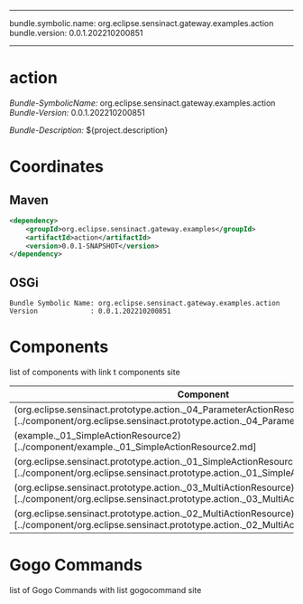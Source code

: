 
---
bundle.symbolic.name: org.eclipse.sensinact.gateway.examples.action
bundle.version: 0.0.1.202210200851

---
# action

*Bundle-SymbolicName:* org.eclipse.sensinact.gateway.examples.action
*Bundle-Version:* 0.0.1.202210200851

*Bundle-Description:*
${project.description}

# Coordinates

## Maven

```xml
<dependency>
    <groupId>org.eclipse.sensinact.gateway.examples</groupId>
    <artifactId>action</artifactId>
    <version>0.0.1-SNAPSHOT</version>
</dependency>
```

## OSGi

```
Bundle Symbolic Name: org.eclipse.sensinact.gateway.examples.action
Version             : 0.0.1.202210200851

```



# Components

list of components with link t components site

| Component | Description |
| --------- | ----------- |
| (org.eclipse.sensinact.prototype.action._04_ParameterActionResource)[../component/org.eclipse.sensinact.prototype.action._04_ParameterActionResource.md] |  |
| (example._01_SimpleActionResource2)[../component/example._01_SimpleActionResource2.md] |  |
| (org.eclipse.sensinact.prototype.action._01_SimpleActionResource)[../component/org.eclipse.sensinact.prototype.action._01_SimpleActionResource.md] |  |
| (org.eclipse.sensinact.prototype.action._03_MultiActionResource)[../component/org.eclipse.sensinact.prototype.action._03_MultiActionResource.md] |  |
| (org.eclipse.sensinact.prototype.action._02_MultiActionResource)[../component/org.eclipse.sensinact.prototype.action._02_MultiActionResource.md] |  |





# Gogo Commands

list of Gogo Commands with list gogocommand site
